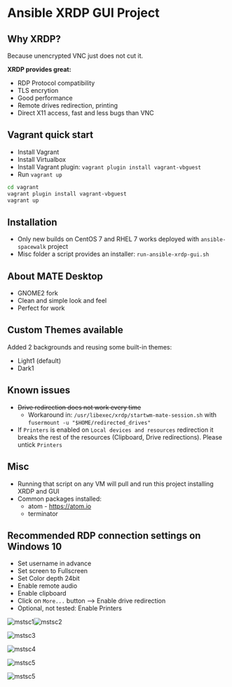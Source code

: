# Ansible XRDP GUI Project

## Why XRDP?
Because unencrypted VNC just does not cut it.  

**XRDP provides great:**
* RDP Protocol compatibility
* TLS encrytion
* Good performance
* Remote drives redirection, printing
* Direct X11 access, fast and less bugs than VNC

## Vagrant quick start
* Install Vagrant
* Install Virtualbox
* Install Vagrant plugin: `vagrant plugin install vagrant-vbguest`
* Run `vagrant up`

```bash
cd vagrant
vagrant plugin install vagrant-vbguest
vagrant up
```

## Installation
* Only new builds on CentOS 7 and RHEL 7 works deployed with `ansible-spacewalk` project
* Misc folder a script provides an installer: `run-ansible-xrdp-gui.sh`

## About MATE Desktop
* GNOME2 fork
* Clean and simple look and feel
* Perfect for work

## Custom Themes available
Added 2 backgrounds and reusing some built-in themes:
* Light1 (default)
* Dark1

## Known issues
* ~~Drive redirection does not work every time~~  
  * Workaround in: `/usr/libexec/xrdp/startwm-mate-session.sh` with `fusermount -u "$HOME/redirected_drives"`
* If `Printers` is enabled on `Local devices and resources` redirection it breaks the rest of the resources (Clipboard, Drive redirections). Please untick `Printers`

## Misc
* Running that script on any VM will pull and run this project installing XRDP and GUI
* Common packages installed:
  * atom - https://atom.io
  * terminator

## Recommended RDP connection settings on Windows 10
* Set username in advance
* Set screen to Fullscreen
* Set Color depth 24bit
* Enable remote audio
* Enable clipboard
* Click on `More...` button --> Enable drive redirection
* Optional, not tested: Enable Printers

![mstsc1](misc/mstsc1.png)![mstsc2](misc/mstsc2.png)  

![mstsc3](misc/mstsc3.png)  

![mstsc4](misc/mstsc4.png)  

![mstsc5](misc/mstsc5.png)

![mstsc5](misc/mstsc6.png)
